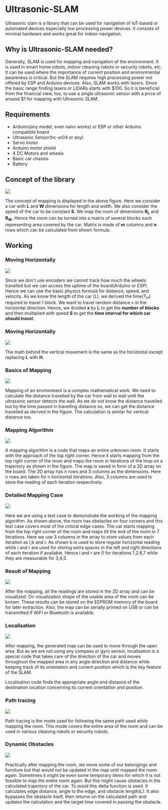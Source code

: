 # Ultrasonic-SLAM
Ultrasonic slam is a library that can be used for navigation of IoT-based or automated devices especially low processing power devices. It consists of minimal hardware and works great for indoor navigation.

## Why is Ultrasonic-SLAM needed?
Generally, SLAM is used for mapping and navigation of the environment. It is used in smart home robots, indoor cleaning robots or security robots, etc. It can be used where the importance of current position and environmental awareness is critical. But the SLAM requires high processing power not offered by ESP and Arduino devices. Also, SLAM works with lasers. Since the basic range finding lasers or LIDARs starts with $100. So it is beneficial from the financial view, too, to use a single ultrasonic sensor with a price of around $1 for mapping with Ultrasonic SLAM.

## Requirements
- Arduino(any model, even nano works) or ESP or other Arduino compatible board
- Ultrasonic Sensor(hc-sr04 or any)
- Servo motor
- Arduino motor shield
- 4 DC Motors and wheels
- Basic car chassis
- Battery 

## Concept of the library
<img src="https://github.com/PatelVatsalB21/Ultrasonic-SLAM/blob/main/Images/UltraSLAM%20Intro.png"/>

The concept of mapping is displayed in the above figure. Here we consider a car with **L** and **W** dimensions for length and width. We also consider the speed of the car to be constant **S**. We map the room of dimensions **R<sub>L</sub>** and **R<sub>W</sub>**. Hence the room can be turned into a matrix of several blocks each representing area covered by the car. Matrix is made of **m** columns and **n** rows which can be calculated from shown formula.


## Working

### Moving Horizontally

<img src="https://github.com/PatelVatsalB21/Ultrasonic-SLAM/blob/main/Images/Moving_h.png"/>

Since we don't use encoders we cannot track how much the wheels travelled but we can access the uptime of the board(Arduino or ESP). Hence we can use the basic physics formula for distance, speed, and velocity. As we know the length of the car (L), we derived the time(T<sub>H</sub>) required to travel 1 block. We want to travel random distance x in the horizontal direction. Hence, we divided **x** by **L** to get the **number of blocks** and then multiplied with speed **S** to get the **time interval for which car should travel**.

### Moving Horizontally

<img src="https://github.com/PatelVatsalB21/Ultrasonic-SLAM/blob/main/Images/Moving_v.png"/>

The math behind the vertical movement is the same as the horizontal except replacing **L** with **H**.

### Basics of Mapping

<img src="https://github.com/PatelVatsalB21/Ultrasonic-SLAM/blob/main/Images/Mapping_b.png"/>

Mapping of an environment is a complex mathematical work. We need to calculate the distance travelled by the car from wall to wall until the ultrasonic sensor detects the wall. As we do not know the distance travelled but by the time passed in travelling distance so, we can get the distance travelled as derived in the figure. The calculation is similar for vertical distance too.

### Mapping Algorithm

<img src="https://github.com/PatelVatsalB21/Ultrasonic-SLAM/blob/main/Images/Mapping.png"/>

A mapping algorithm is a code that maps an entire unknown room. It starts with the approach of the top right corner. Hence it starts mapping from the top right corner of the room and maps the room in iterations of the loop on a trajectory as shown in the figure. The map is saved in form of a 2D array on the board. The 2D array has n rows and 3 columns as the dimensions. Here n rows are taken for n horizontal iterations. Also, 3 columns are used to store the reading of each iteration respectively.


### Detailed Mapping Case

<img src="https://github.com/PatelVatsalB21/Ultrasonic-SLAM/blob/main/Images/Mapping_2.png"/>

Here we are using a test case to demonstrate the working of the mapping algorithm. As shown above, the room has obstacles on four corners and this test case covers most of the critical edge cases. The car starts mapping from the top right corner of the room and maps till the end of the room in 7 iterations. Here we use 3 columns in the array to store values from each iteration as l,b and r. As shown b is used to store regular horizontal reading while l and r are used for storing extra spaces in the left and right directions of each iteration if available. Hence l and r are 0 for iterations 1,2,6,7 while they are measurable for 3,4,5. 

### Result of Mapping

<img src="https://github.com/PatelVatsalB21/Ultrasonic-SLAM/blob/main/Images/Results_m.png"/>

After the mapping, all the readings are stored in the 2D array and can be visualized. On visualization shape of the usable area of the room can be known. These results can be stored on the EEPROM memory of the board for later extraction. Also, the map can be serially printed on USB or can be transmitted if WiFi or Bluetooth is available.

### Localisation

<img src="https://github.com/PatelVatsalB21/Ultrasonic-SLAM/blob/main/Images/Localisation.png"/>

After mapping, the generated map can be used to move through the open area. But as we are not using any compass or gyro sensor, localisation is a special code that takes care of the direction of the car and moves throughout the mapped area in any angle direction and distance while keeping track of its orientation and current position which is the key feature of the SLAM.

Localisation code finds the appropriate angle and distance of the destination location concerning its current orientation and position.

### Path tracing

<img src="https://github.com/PatelVatsalB21/Ultrasonic-SLAM/blob/main/Images/Path%20Tracing.png"/>

Path tracing is the mode used for following the same path used while mapping the room. This mode covers the entire area of the room and can be used in various cleaning robots or security robots. 

### Dynamic Obstacles

<img src="https://github.com/PatelVatsalB21/Ultrasonic-SLAM/blob/main/Images/Dynamic%20Obstacles.png"/>

Practically after mapping the room, we move some of our belongings and furniture but that would not be updated in the map until mapped the room again. Sometimes it might be even some temporary items for which it is not feasible to map the entire room again. But this might cause obstacles in the calculated trajectory of the car. To avoid this delta function is used. It calculates edge distance, angle to the edge, and obstacle length(L). It also bypasses the obstacle itself, then returns on the calculated path and updates the calculation and the target time covered in passing the obstacle.

